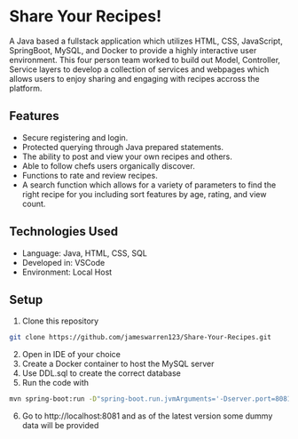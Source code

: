 # Share Your Recipes!
A Java based a fullstack application which utilizes HTML, CSS, JavaScript, SpringBoot, MySQL, and Docker to provide a highly interactive user environment. This four person team worked to build out Model, Controller, Service layers to develop a collection of services and webpages which allows users to enjoy sharing and engaging with recipes accross the platform.
## Features
- Secure registering and login.
- Protected querying through Java prepared statements.
- The ability to post and view your own recipes and others.
- Able to follow chefs users organically discover.
- Functions to rate and review recipes.
- A search function which allows for a variety of parameters to find the right recipe for you including sort features by age, rating, and view count.
## Technologies Used
- Language: Java, HTML, CSS, SQL
- Developed in: VSCode
- Environment: Local Host
## Setup
1. Clone this repository
```bash
git clone https://github.com/jameswarren123/Share-Your-Recipes.git
```
2. Open in IDE of your choice
3. Create a Docker container to host the MySQL server
4. Use DDL.sql to create the correct database
5. Run the code with
```bash
mvn spring-boot:run -D"spring-boot.run.jvmArguments='-Dserver.port=8081'"
```
6. Go to http://localhost:8081 and as of the latest version some dummy data will be provided
